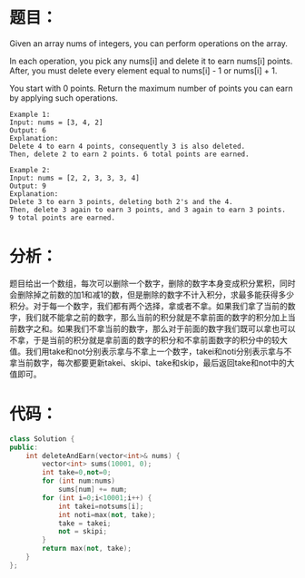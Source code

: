 题目：
==
Given an array nums of integers, you can perform operations on the array.

In each operation, you pick any nums[i] and delete it to earn nums[i] points. After, you must delete every element equal to nums[i] - 1 or nums[i] + 1.

You start with 0 points. Return the maximum number of points you can earn by applying such operations.
```
Example 1:
Input: nums = [3, 4, 2]
Output: 6
Explanation: 
Delete 4 to earn 4 points, consequently 3 is also deleted.
Then, delete 2 to earn 2 points. 6 total points are earned.
```
```
Example 2:
Input: nums = [2, 2, 3, 3, 3, 4]
Output: 9
Explanation: 
Delete 3 to earn 3 points, deleting both 2's and the 4.
Then, delete 3 again to earn 3 points, and 3 again to earn 3 points.
9 total points are earned.
```
分析：
==
题目给出一个数组，每次可以删除一个数字，删除的数字本身变成积分累积，同时会删除掉之前数的加1和减1的数，但是删除的数字不计入积分，求最多能获得多少积分。对于每一个数字，我们都有两个选择，拿或者不拿。如果我们拿了当前的数字，我们就不能拿之前的数字，那么当前的积分就是不拿前面的数字的积分加上当前数字之和。如果我们不拿当前的数字，那么对于前面的数字我们既可以拿也可以不拿，于是当前的积分就是拿前面的数字的积分和不拿前面数字的积分中的较大值。我们用take和not分别表示拿与不拿上一个数字，takei和noti分别表示拿与不拿当前数字，每次都要更新takei、skipi、take和skip，最后返回take和not中的大值即可。

代码：
==
```C++
class Solution {
public:
    int deleteAndEarn(vector<int>& nums) {
        vector<int> sums(10001, 0);
        int take=0,not=0;
        for (int num:nums) 
            sums[num] += num;
        for (int i=0;i<10001;i++) {
            int takei=notsums[i];
            int noti=max(not, take);
            take = takei; 
            not = skipi;
        }
        return max(not, take); 
    }
};
```
